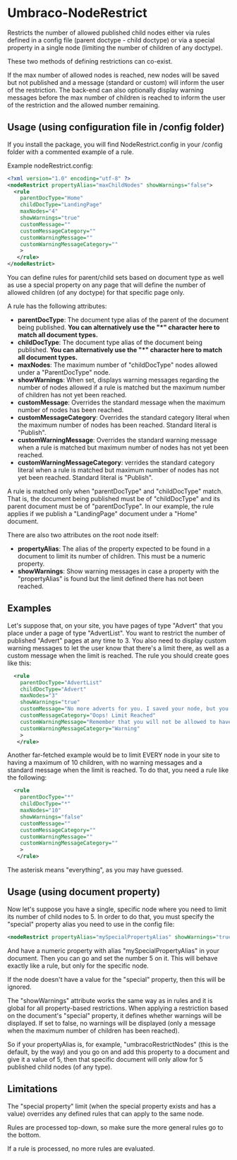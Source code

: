 # Umbraco-NodeRestrict
Restricts the number of allowed published child nodes either via rules defined in a config file (parent doctype - child doctype) or via a special property in a single node (limiting the number of children of any doctype).

These two methods of defining restrictions can co-exist.

If the max number of allowed nodes is reached, new nodes will be saved but not published and a message (standard or custom) will inform the user of the restriction. The back-end can also optionally display warning messages before the max number of children is reached to inform the user of the restriction and the allowed number remaining.

## Usage (using configuration file in /config folder)
If you install the package, you will find NodeRestrict.config in your /config folder with a commented example of a rule.

Example nodeRestrict.config:

```xml
<?xml version="1.0" encoding="utf-8" ?>
<nodeRestrict propertyAlias="maxChildNodes" showWarnings="false">
  <rule 
    parentDocType="Home" 
    childDocType="LandingPage" 
    maxNodes="4"
    showWarnings="true"
    customMessage=""
    customMessageCategory=""
    customWarningMessage=""
    customWarningMessageCategory=""
    >
   </rule>
</nodeRestrict>
 ```
You can define rules for parent/child sets based on document type as well as use a special property on any page that will define the number of allowed children (of any doctype) for that specific page only.

A rule has the following attributes:

* **parentDocType**: The document type alias of the parent of the document being published. **You can alternatively use the "*" character here to match all document types.**
* **childDocType**: The document type alias of the document being published. **You can alternatively use the "*" character here to match all document types.**
* **maxNodes**: The maximum number of "childDocType" nodes allowed under a "ParentDocType" node.
* **showWarnings**: When set, displays warning messages regarding the number of nodes allowed if a rule is matched but the maximum number of children has not yet been reached.
* **customMessage**: Overrides the standard message when the maximum number of nodes has been reached.
* **customMessageCategory**: Overrides the standard category literal when the maximum number of nodes has been reached. Standard literal is "Publish".
* **customWarningMessage**: Overrides the standard warning message when a rule is matched but maximum number of nodes has not yet been reached.
* **customWarningMessageCategory**: verrides the standard category literal when a rule is matched but maximum number of nodes has not yet been reached. Standard literal is "Publish".

A rule is matched only when "parentDocType" and "childDocType" match. That is, the document being published must be of "childDocType" and its parent document must be of "parentDocType". In our example, the rule applies if we publish a "LandingPage" document under a "Home" document.

There are also two attributes on the root node itself:
* **propertyAlias**: The alias of the property expected to be found in a document to limit its number of children. This must be a numeric property.
* **showWarnings**: Show warning messages in case a property with the "propertyAlias" is found but the limit defined there has not been reached.


## Examples
Let's suppose that, on your site, you have pages of type "Advert" that you place under a page of type "AdvertList". You want to restrict the number of published "Advert" pages at any time to 3. You also need to display custom warning messages to let the user know that there's a limit there, as well as a custom message when the limit is reached. The rule you should create goes like this:


```xml
  <rule 
    parentDocType="AdvertList" 
    childDocType="Advert" 
    maxNodes="3"
    showWarnings="true"
    customMessage="No more adverts for you. I saved your node, but you are only allowed 3 published adverts."
    customMessageCategory="Oops! Limit Reached"
    customWarningMessage="Remember that you will not be allowed to have more than 3 adverts published here."
    customWarningMessageCategory="Warning"
    >
   </rule>
 ```
 
 Another far-fetched example would be to limit EVERY node in your site to having a maximum of 10 children, with no warning messages and a standard message when the limit is reached. To do that, you need a rule like the following:
 
```xml
  <rule 
    parentDocType="*" 
    childDocType="*" 
    maxNodes="10"
    showWarnings="false"
    customMessage=""
    customMessageCategory=""
    customWarningMessage=""
    customWarningMessageCategory=""
    >
   </rule>
 ```
 
 The asterisk means "everything", as you may have guessed.
 
## Usage (using document property)
 
 Now let's suppose you have a single, specific node where you need to limit its number of child nodes to 5. In order to do that, you must specify the "special" property alias you need to use in the config file:

```xml
<nodeRestrict propertyAlias="mySpecialPropertyAlias" showWarnings="true">
```
And have a numeric property with alias "mySpecialPropertyAlias" in your document. Then you can go and set the number 5 on it. This will behave exactly like a rule, but only for the specific node. 

If the node doesn't have a value for the "special" property, then this will be ignored. 

The "showWarnings" attribute works the same way as in rules and it is global for all property-based restrictions. When applying a restriction based on the document's "special" property, it defines whether warnings will be displayed. If set to false, no warnings will be displayed (only a message when the maximum number of children has been reached).

So if your propertyAlias is, for example, "umbracoRestrictNodes" (this is the default, by the way) and you go on and add this property to a document and give it a value of 5, then that specific document will only allow for 5 published child nodes (of any type).

## Limitations 
The "special property" limit (when the special property exists and has a value) overrides any defined rules that can apply to the same node.

Rules are processed top-down, so make sure the more general rules go to the bottom. 

If a rule is processed, no more rules are evaluated.
